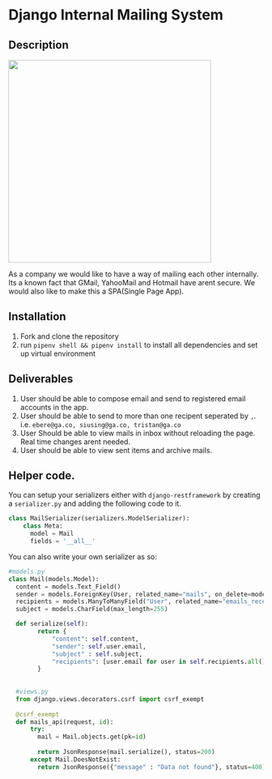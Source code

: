 # Django Internal Mailing System

## Description

<img src="https://www.lifewire.com/thmb/Jgby1eVME4lmPMnh6duppa9Q9r0=/1414x943/filters:no_upscale():max_bytes(150000):strip_icc():format(webp)/yandex-mail-10d3b62f5ac342ee956fa9cdc1a551b0.png" width="400" />

As a company we would like to have a way of mailing each other internally. Its a known fact that GMail, YahooMail and Hotmail have arent secure. We would also like to make this a SPA(Single Page App).

## Installation
1. Fork and clone the repository
1. run `pipenv shell && pipenv install` to install all dependencies and set up virtual environment

## Deliverables

1. User should be able to compose email and send to registered email accounts in the app.
1. User should be able to send to more than one recipent seperated by `,`. i.e. `ebere@ga.co, siusing@ga.co, tristan@ga.co`
1. User Should be able to view mails in inbox without reloading the page. Real time changes arent needed.
1. User should be able to view sent items and archive mails.




## Helper code.
You can setup your serializers either with `django-restframework` by creating a `serializer.py` and adding the following code to it.
```python
class MailSerializer(serializers.ModelSerializer):
    class Meta:
      model = Mail
      fields = '__all__'
```

You can also write your own serializer as so:
```python
#models.py
class Mail(models.Model):
  content = models.Text_Field()
  sender = models.ForeignKey(User, related_name="mails", on_delete=models.CASCADE)
  recipients = models.ManyToManyField("User", related_name="emails_received")
  subject = models.CharField(max_length=255)

  def serialize(self):
        return {
            "content": self.content,
            "sender": self.user.email,
            "subject" : self.subject,
            "recipients": [user.email for user in self.recipients.all()]
        }
        
        
  #views.py
  from django.views.decorators.csrf import csrf_exempt
  
  @csrf_exempt
  def mails_api(request, id):
      try:
        mail = Mail.objects.get(pk=id)
        
        return JsonResponse(mail.serialize(), status=200)
      except Mail.DoesNotExist:
        return JsonResponse({"message" : "Data not found"}, status=400)
        
```
